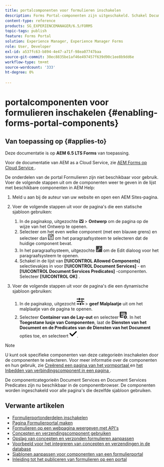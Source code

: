 ```yaml
---
title: portalcomponenten voor formulieren inschakelen
description: Forms Portal-componenten zijn uitgeschakeld. Schakel Document Services en Document Services Predicates-groepen in om Forms Portal-componenten in te schakelen.
content-type: reference
products: SG_EXPERIENCEMANAGER/6.5/FORMS
topic-tags: publish
feature: Forms Portal
solution: Experience Manager, Experience Manager Forms
role: User, Developer
exl-id: a537fc63-b894-4e47-a71f-98ea07747baa
source-git-commit: 30ec8835be1af46e497457f639d90c1ee8b9dd6e
workflow-type: tm+mt
source-wordcount: '333'
ht-degree: 0%

---
```


# portalcomponenten voor formulieren inschakelen {#enabling-forms-portal-components}

## Van toepassing op {#applies-to}

Deze documentatie is op **AEM 6.5 LTS Forms** van toepassing.

Voor de documentatie van AEM as a Cloud Service, zie [ AEM Forms op Cloud Service ](https://experienceleague.adobe.com/docs/experience-manager-cloud-service/content/forms/adaptive-forms-authoring/authoring-adaptive-forms-foundation-components/configure-forms-portal.html).

De onderdelen van de portal Formulieren zijn niet beschikbaar voor gebruik. Voer de volgende stappen uit om de componenten weer te geven in de lijst met beschikbare componenten in AEM Help:

1. Meld u aan bij de auteur van uw website en open een AEM Sites-pagina.

1. Voer de volgende stappen uit voor de pagina&#39;s die een statische sjabloon gebruiken:

   1. In de paginakop, uitgezochte ![ canvas-drop-down ](assets/canvas-drop-down.png) > **Ontwerp** om de pagina op de wijze van het Ontwerp te openen.
   1. Selecteer om het even welke component (met een blauwe grens) en selecteer dan ![ gebied-niveau ](assets/field-level.png) om het paragraafsysteem te selecteren dat de huidige component bevat.
   1. In het paragraafsysteem, uitgezochte ![ settings_icon ](assets/settings_icon.png) om de Edit dialoog voor het paragraafsysteem te openen.
   1. Schakel in de lijst van **[!UICONTROL Allowed Components]** selectievakjes in voor **[!UICONTROL Document Services]** - en **[!UICONTROL Document Services Predicates]** -componenten. Selecteer **[!UICONTROL OK]** .

1. Voer de volgende stappen uit voor de pagina&#39;s die een dynamische sjabloon gebruiken:

   1. In de paginakop, uitgezocht ![ eigenschappen ](assets/properties.png) > **geef Malplaatje** uit om het malplaatje van de pagina te openen.
   1. Selecteer **Container van de Lay-out** en selecteer ![ FeedManagement ](/help/forms/using/assets/feedmanagement.png). In het **Toegestane lusje van Componenten**, laat de **Diensten van het Document en de Predicates van de Diensten van het Document** opties toe, en selecteert ![ aem_6_3_forms_save ](assets/aem_6_3_forms_save.png).

>[!NOTE]
>
>U kunt ook specifieke componenten van deze categorieën inschakelen door de componenten te selecteren. Voor meer informatie over de componenten en hun gebruik, zie [ Creërend een pagina van het vormportaal ](/help/forms/using/creating-form-portal-page.md) en [ het Inbedden van verbindingscomponent in een pagina ](/help/forms/using/embedding-link-component-page.md).

De componentcategorieën Document Services en Document Services Predicates zijn nu beschikbaar in de componentbrowser. De componenten worden ingeschakeld voor alle pagina&#39;s die dezelfde sjabloon gebruiken.

## Verwante artikelen

* [Formulierportonderdelen inschakelen](/help/forms/using/enabling-forms-portal-components.md)
* [Pagina Formulierportal maken](/help/forms/using/creating-form-portal-page.md)
* [Formulieren op een webpagina weergeven met API&#39;s](/help/forms/using/listing-forms-webpage-using-apis.md)
* [Concepten en verzendingscomponent gebruiken](/help/forms/using/draft-submission-component.md)
* [Opslag van concepten en verzonden formulieren aanpassen](/help/forms/using/draft-submission-component.md)
* [Voorbeeld voor het integreren van concepten en verzendingen in de database](/help/forms/using/integrate-draft-submission-database.md)
* [Sjablonen aanpassen voor componenten van een formulierportal](/help/forms/using/customizing-templates-forms-portal-components.md)
* [Inleiding tot het publiceren van formulieren op een portal](/help/forms/using/introduction-publishing-forms.md)
